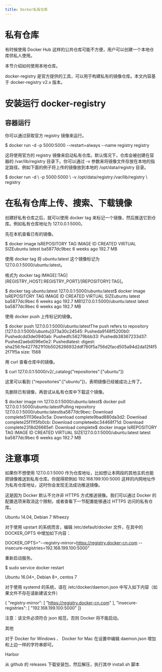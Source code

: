 ```yaml
---
title: Docker私有仓库
---
```


# 私有仓库

有时候使用 Docker Hub 这样的公共仓库可能不方便，用户可以创建一个本地仓库供私人使用。

本节介绍如何使用本地仓库。

docker-registry 是官方提供的工具，可以用于构建私有的镜像仓库。本文内容基于 docker-registry v2.x 版本。

# 安装运行 docker-registry

## 容器运行

你可以通过获取官方 registry 镜像来运行。

$ docker run -d -p 5000:5000 --restart=always --name registry registry

这将使用官方的 registry 镜像来启动私有仓库。默认情况下，仓库会被创建在容器的 /var/lib/registry 目录下。你可以通过 -v 参数来将镜像文件存放在本地的指定路径。例如下面的例子将上传的镜像放到本地的 /opt/data/registry 目录。

$ docker run -d \ -p 5000:5000 \ -v /opt/data/registry:/var/lib/registry \ registry

# 在私有仓库上传、搜索、下载镜像

创建好私有仓库之后，就可以使用 docker tag 来标记一个镜像，然后推送它到仓库。例如私有仓库地址为 127.0.0.1:5000。

先在本机查看已有的镜像。

$ docker image lsREPOSITORY TAG IMAGE ID CREATED VIRTUAL SIZEubuntu latest ba5877dc9bec 6 weeks ago 192.7 MB

使用 docker tag 将 ubuntu:latest 这个镜像标记为 127.0.0.1:5000/ubuntu:latest。

格式为 docker tag IMAGE\[:TAG] \[REGISTRY_HOST\[:REGISTRY_PORT]/]REPOSITORY\[:TAG]。

$ docker tag ubuntu:latest 127.0.0.1:5000/ubuntu:latest$ docker image lsREPOSITORY TAG IMAGE ID CREATED VIRTUAL SIZEubuntu latest ba5877dc9bec 6 weeks ago 192.7 MB127.0.0.1:5000/ubuntu:latest latest ba5877dc9bec 6 weeks ago 192.7 MB

使用 docker push 上传标记的镜像。

$ docker push 127.0.0.1:5000/ubuntu:latestThe push refers to repository \[127.0.0.1:5000/ubuntu]373a30c24545: Pusheda9148f5200b0: Pushedcdd3de0940ab: Pushedfc56279bbb33: Pushedb38367233d37: Pushed2aebd096e0e2: Pushedlatest: digest: sha256:fe4277621f10b5026266932ddf760f5a756d2facd505a94d2da12f4f52f71f5a size: 1568

用 curl 查看仓库中的镜像。

$ curl 127.0.0.1:5000/v2/\_catalog{"repositories":\["ubuntu"]}

这里可以看到 {"repositories":\["ubuntu"]}，表明镜像已经被成功上传了。

先删除已有镜像，再尝试从私有仓库中下载这个镜像。

$ docker image rm 127.0.0.1:5000/ubuntu:latest$ docker pull 127.0.0.1:5000/ubuntu:latestPulling repository 127.0.0.1:5000/ubuntu:latestba5877dc9bec: Download complete511136ea3c5a: Download complete9bad880da3d2: Download complete25f11f5fb0cb: Download completeebc34468f71d: Download complete2318d26665ef: Download complete$ docker image lsREPOSITORY TAG IMAGE ID CREATED VIRTUAL SIZE127.0.0.1:5000/ubuntu:latest latest ba5877dc9bec 6 weeks ago 192.7 MB

# 注意事项

如果你不想使用 127.0.0.1:5000 作为仓库地址，比如想让本网段的其他主机也能把镜像推送到私有仓库。你就得把例如 192.168.199.100:5000 这样的内网地址作为私有仓库地址，这时你会发现无法成功推送镜像。

这是因为 Docker 默认不允许非 HTTPS 方式推送镜像。我们可以通过 Docker 的配置选项来取消这个限制，或者查看下一节配置能够通过 HTTPS 访问的私有仓库。

Ubuntu 14.04, Debian 7 Wheezy

对于使用 upstart 的系统而言，编辑 /etc/default/docker 文件，在其中的 DOCKER_OPTS 中增加如下内容：

DOCKER_OPTS="--registry-mirror=https://registry.docker-cn.com --insecure-registries=192.168.199.100:5000"

重新启动服务。

$ sudo service docker restart

Ubuntu 16.04+, Debian 8+, centos 7

对于使用 systemd 的系统，请在 /etc/docker/daemon.json 中写入如下内容（如果文件不存在请新建该文件）

{ "registry-mirror": \[ "https://registry.docker-cn.com" ], "insecure-registries": \[ "192.168.199.100:5000" ]}

注意：该文件必须符合 json 规范，否则 Docker 将不能启动。

其他

对于 Docker for Windows 、 Docker for Mac 在设置中编辑 daemon.json 增加和上边一样的字符串即可。

Harbor

从 github 的 releases 下载安装包，然后解压，执行其中 install.sh 脚本
